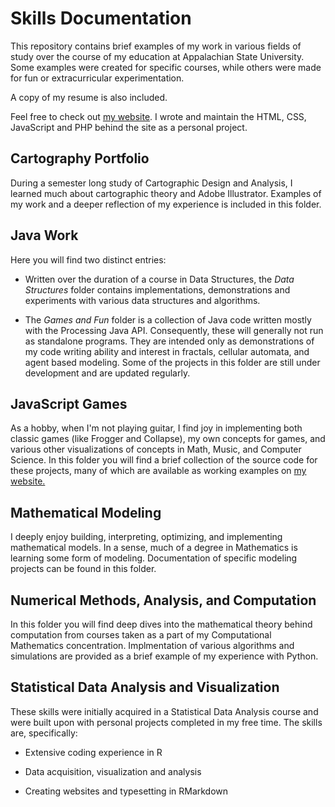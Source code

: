 Skills Documentation
====================

This repository contains brief examples of my work in various fields of study over the course of my education at Appalachian State University. Some examples were created for specific courses, while others were made for fun or extracurricular experimentation.

A copy of my resume is also included.

Feel free to check out [my website](http://www.matthefner.com).  I wrote and maintain the HTML, CSS, JavaScript and PHP behind the site as a personal project.

Cartography Portfolio
---------------------

During a semester long study of Cartographic Design and Analysis, I learned much about cartographic theory and Adobe Illustrator. Examples of my work and a deeper reflection of my experience is included in this folder.

Java Work
---------

Here you will find two distinct entries:

-   Written over the duration of a course in Data Structures, the *Data Structures* folder contains implementations, demonstrations and experiments with various data structures and algorithms.

-   The *Games and Fun* folder is a collection of Java code written mostly with the Processing Java API. Consequently, these will generally not run as standalone programs. They are intended only as demonstrations of my code writing ability and interest in fractals, cellular automata, and agent based modeling.  Some of the projects in this folder are still under development and are updated regularly.

JavaScript Games
----------------

As a hobby, when I'm not playing guitar, I find joy in implementing both classic games (like Frogger and Collapse), my own concepts for games, and various other visualizations of concepts in Math, Music, and Computer Science. In this folder you will find a brief collection of the source code for these projects, many of which are available as working examples on [my website.](http://www.matthefner.com)

Mathematical Modeling
---------------------

I deeply enjoy building, interpreting, optimizing, and implementing mathematical models. In a sense, much of a degree in Mathematics is learning some form of modeling. Documentation of specific modeling projects can be found in this folder.

Numerical Methods, Analysis, and Computation
--------------------------------------------

In this folder you will find deep dives into the mathematical theory behind computation from courses taken as a part of my Computational Mathematics concentration. Implmentation of various algorithms and simulations are provided as a brief example of my experience with Python.

Statistical Data Analysis and Visualization
-------------------------------------------

These skills were initially acquired in a Statistical Data Analysis course and were built upon with personal projects completed in my free time. The skills are, specifically:

-   Extensive coding experience in R

-   Data acquisition, visualization and analysis

-   Creating websites and typesetting in RMarkdown
